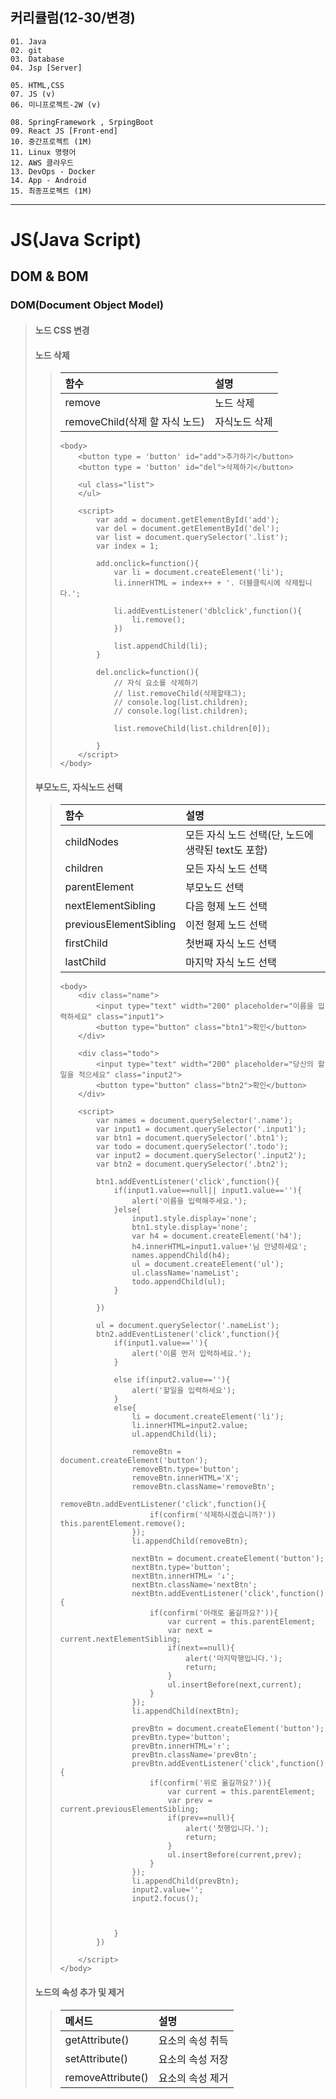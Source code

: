 ## 커리큘럼(12-30/변경)
```
01. Java
02. git
03. Database 
04. Jsp [Server]

05. HTML,CSS 
07. JS (v)
06. 미니프로젝트-2W (v)

08. SpringFramework , SrpingBoot
09. React JS [Front-end]
10. 중간프로젝트 (1M)
11. Linux 명령어
12. AWS 클라우드
13. DevOps - Docker
14. App - Android
15. 최종프로젝트 (1M)
```
---
# JS(Java Script)

## DOM & BOM
### DOM(Document Object Model)
> #### 노드 CSS 변경
> #### 노드 삭제
>> | 함수 | 설명 |
>> |:-----|:-----|
>> | remove | 노드 삭제 |
>> | removeChild(삭제 할 자식 노드) | 자식노드 삭제 |
>>
>> ```
>> <body>
>>     <button type = 'button' id="add">추가하기</button>
>>     <button type = 'button' id="del">삭제하기</button>
>> 
>>     <ul class="list">
>>     </ul>
>> 
>>     <script>
>>         var add = document.getElementById('add');
>>         var del = document.getElementById('del');
>>         var list = document.querySelector('.list');
>>         var index = 1;
>> 
>>         add.onclick=function(){
>>             var li = document.createElement('li');
>>             li.innerHTML = index++ + '. 더블클릭시에 삭제됩니다.';
>>             
>>             li.addEventListener('dblclick',function(){
>>                 li.remove();
>>             })
>>             
>>             list.appendChild(li);
>>         }
>> 
>>         del.onclick=function(){
>>             // 자식 요소를 삭제하기
>>             // list.removeChild(삭제할태그);
>>             // console.log(list.children);
>>             // console.log(list.children);
>>             
>>             list.removeChild(list.children[0]);
>> 
>>         }
>>     </script>
>> </body>
>> ```
>
>
> #### 부모노드, 자식노드 선택
>> | 함수 | 설명 |
>> |:-----|:-----|
>> | childNodes | 모든 자식 노드 선택(단, 노드에 생략된 text도 포함) |
>> | children | 모든 자식 노드 선택 |
>> | parentElement | 부모노드 선택 |
>> | nextElementSibling | 다음 형제 노드 선택 |
>> | previousElementSibling | 이전 형제 노드 선택 |
>> | firstChild | 첫번째 자식 노드 선택 |
>> | lastChild | 마지막 자식 노드 선택 |
>>
>> ```
>> <body>
>>     <div class="name">
>>         <input type="text" width="200" placeholder="이름을 입력하세요" class="input1">
>>         <button type="button" class="btn1">확인</button>
>>     </div>
>> 
>>     <div class="todo">
>>         <input type="text" width="200" placeholder="당신의 할일을 적으세요" class="input2">
>>         <button type="button" class="btn2">확인</button>
>>     </div>
>> 
>>     <script>
>>         var names = document.querySelector('.name');
>>         var input1 = document.querySelector('.input1');
>>         var btn1 = document.querySelector('.btn1');
>>         var todo = document.querySelector('.todo');
>>         var input2 = document.querySelector('.input2');
>>         var btn2 = document.querySelector('.btn2');
>> 
>>         btn1.addEventListener('click',function(){
>>             if(input1.value==null|| input1.value==''){
>>                 alert('이름을 입력해주세요.');
>>             }else{
>>                 input1.style.display='none';
>>                 btn1.style.display='none';
>>                 var h4 = document.createElement('h4');
>>                 h4.innerHTML=input1.value+'님 안녕하세요';
>>                 names.appendChild(h4);
>>                 ul = document.createElement('ul');
>>                 ul.className='nameList';
>>                 todo.appendChild(ul);
>>             }
>>             
>>         })
>>         
>>         ul = document.querySelector('.nameList');
>>         btn2.addEventListener('click',function(){
>>             if(input1.value==''){
>>                 alert('이름 먼저 입력하세요.');
>>             }
>> 
>>             else if(input2.value==''){
>>                 alert('할일을 입력하세요');
>>             }
>>             else{
>>                 li = document.createElement('li');
>>                 li.innerHTML=input2.value;
>>                 ul.appendChild(li);
>> 
>>                 removeBtn = document.createElement('button');
>>                 removeBtn.type='button';
>>                 removeBtn.innerHTML='X';
>>                 removeBtn.className='removeBtn';
>>                 removeBtn.addEventListener('click',function(){
>>                     if(confirm('삭제하시겠습니까?')) this.parentElement.remove();
>>                 });
>>                 li.appendChild(removeBtn);
>> 
>>                 nextBtn = document.createElement('button');
>>                 nextBtn.type='button';
>>                 nextBtn.innerHTML= '↓';
>>                 nextBtn.className='nextBtn';
>>                 nextBtn.addEventListener('click',function(){
>>                     if(confirm('아래로 옮길까요?')){
>>                         var current = this.parentElement;
>>                         var next = current.nextElementSibling;
>>                         if(next==null){
>>                             alert('마지막행입니다.');
>>                             return;
>>                         }
>>                         ul.insertBefore(next,current);
>>                     }
>>                 });
>>                 li.appendChild(nextBtn);
>> 
>>                 prevBtn = document.createElement('button');
>>                 prevBtn.type='button';  
>>                 prevBtn.innerHTML='↑';
>>                 prevBtn.className='prevBtn';
>>                 prevBtn.addEventListener('click',function(){
>>                     if(confirm('위로 옮길까요?')){
>>                         var current = this.parentElement;
>>                         var prev = current.previousElementSibling;
>>                         if(prev==null){
>>                             alert('첫행입니다.');
>>                             return;
>>                         }
>>                         ul.insertBefore(current,prev);
>>                     }
>>                 });
>>                 li.appendChild(prevBtn);
>>                 input2.value='';
>>                 input2.focus();
>> 
>> 
>>                 
>>             }
>>         })
>> 
>>     </script>
>> </body>
>> ```
>
>
> #### 노드의 속성 추가 및 제거
>> | 메서드 | 설명 |
>> |:-----|:-----|
>> | getAttribute() | 요소의 속성 취득 |
>> | setAttribute() | 요소의 속성 저장 |
>> | removeAttribute() | 요소의 속성 제거 |
